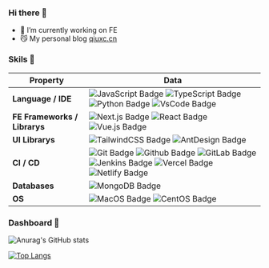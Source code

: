### Hi there 👋

- 🔭 I’m currently working on FE
- 😼 My personal blog [qiuxc.cn](https://qiuxc.cn)


### Skils 💪

| Property | Data |
|-----| ----- |
| **Language / IDE** | ![JavaScript Badge](https://img.shields.io/badge/-JavaScript-F7DF1E?style=flat&logo=JavaScript&logoColor=white) ![TypeScript Badge](https://img.shields.io/badge/-TypeScript-3178C6?style=flat&logo=TypeScript&logoColor=white) ![Python Badge](https://img.shields.io/badge/-Python-3776AB?style=flat&logo=Python&logoColor=white) ![VsCode Badge](https://img.shields.io/badge/-VsCode-007ACC?style=flat&logo=VisualStudioCode&logoColor=white)|
| **FE Frameworks / Librarys** | ![Next.js Badge](https://img.shields.io/badge/-Next%20-000000?style=flat-square&logo=Next.js&logoColor=white) ![React Badge](https://img.shields.io/badge/-React%20-61DAFB?style=flat-square&logo=React&logoColor=white) ![Vue.js Badge](https://img.shields.io/badge/-Vue%20-4FC08D?style=flat-square&logo=Vue.js&logoColor=white) |
| **UI Librarys** | ![TailwindCSS Badge](https://img.shields.io/badge/-TailwindCSS%20-06B6D4?style=flat-square&logo=TailwindCSS&logoColor=white) ![AntDesign Badge](https://img.shields.io/badge/-AntDesign%20-0170FE?style=flat-square&logo=AntDesign&logoColor=white) |
| **CI / CD**  | ![Git Badge](https://img.shields.io/badge/-Git%20-F05032?style=flat&logo=Git&logoColor=white) ![Github Badge](https://img.shields.io/badge/-Github%20-181717?style=flat&logo=Github&logoColor=white) ![GitLab Badge](https://img.shields.io/badge/-GitLab%20-FC6D26?style=flat&logo=GitLab&logoColor=white) ![Jenkins Badge](https://img.shields.io/badge/-Jenkins%20-D24939?style=flat&logo=Jenkins&logoColor=white) ![Vercel Badge](https://img.shields.io/badge/-Vercel%20-000000?style=flat&logo=Vercel&logoColor=white) ![Netlify Badge](https://img.shields.io/badge/-Netlify%20-00C7B7?style=flat&logo=Netlify&logoColor=white) |
| **Databases** | ![MongoDB Badge](https://img.shields.io/badge/-MongoDB%20-2B795E?style=flat&logo=MongoDB&logoColor=white) |
| **OS** | ![MacOS Badge](https://img.shields.io/badge/-MacOS%20-000000?style=flat&logo=MacOS&logoColor=white) ![CentOS Badge](https://img.shields.io/badge/-CentOS%20-262577?style=flat&logo=CentOS&logoColor=white) |

### Dashboard 🔴

![Anurag's GitHub stats](https://readme-stats-qiuxchao.vercel.app/api?username=qiuxchao&show_icons=true&theme=radical)

[![Top Langs](https://readme-stats-qiuxchao.vercel.app/api/top-langs/?username=qiuxchao&theme=radical)](https://github.com/anuraghazra/github-readme-stats)
